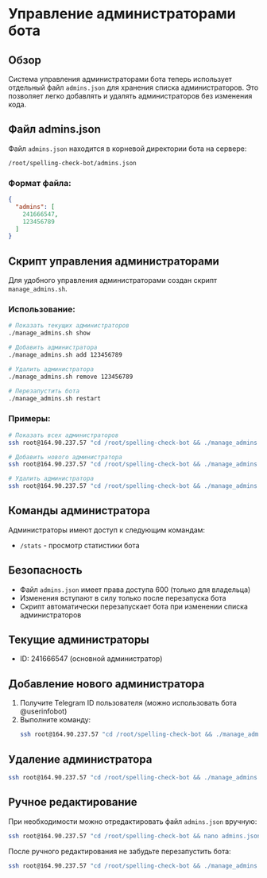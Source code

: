 # Управление администраторами бота

## Обзор

Система управления администраторами бота теперь использует отдельный файл `admins.json` для хранения списка администраторов. Это позволяет легко добавлять и удалять администраторов без изменения кода.

## Файл admins.json

Файл `admins.json` находится в корневой директории бота на сервере:
```
/root/spelling-check-bot/admins.json
```

### Формат файла:
```json
{
  "admins": [
    241666547,
    123456789
  ]
}
```

## Скрипт управления администраторами

Для удобного управления администраторами создан скрипт `manage_admins.sh`.

### Использование:

```bash
# Показать текущих администраторов
./manage_admins.sh show

# Добавить администратора
./manage_admins.sh add 123456789

# Удалить администратора
./manage_admins.sh remove 123456789

# Перезапустить бота
./manage_admins.sh restart
```

### Примеры:

```bash
# Показать всех администраторов
ssh root@164.90.237.57 "cd /root/spelling-check-bot && ./manage_admins.sh show"

# Добавить нового администратора
ssh root@164.90.237.57 "cd /root/spelling-check-bot && ./manage_admins.sh add 987654321"

# Удалить администратора
ssh root@164.90.237.57 "cd /root/spelling-check-bot && ./manage_admins.sh remove 123456789"
```

## Команды администратора

Администраторы имеют доступ к следующим командам:

- `/stats` - просмотр статистики бота

## Безопасность

- Файл `admins.json` имеет права доступа 600 (только для владельца)
- Изменения вступают в силу только после перезапуска бота
- Скрипт автоматически перезапускает бота при изменении списка администраторов

## Текущие администраторы

- ID: 241666547 (основной администратор)

## Добавление нового администратора

1. Получите Telegram ID пользователя (можно использовать бота @userinfobot)
2. Выполните команду:
   ```bash
   ssh root@164.90.237.57 "cd /root/spelling-check-bot && ./manage_admins.sh add ID_ПОЛЬЗОВАТЕЛЯ"
   ```

## Удаление администратора

```bash
ssh root@164.90.237.57 "cd /root/spelling-check-bot && ./manage_admins.sh remove ID_ПОЛЬЗОВАТЕЛЯ"
```

## Ручное редактирование

При необходимости можно отредактировать файл `admins.json` вручную:

```bash
ssh root@164.90.237.57 "cd /root/spelling-check-bot && nano admins.json"
```

После ручного редактирования не забудьте перезапустить бота:

```bash
ssh root@164.90.237.57 "cd /root/spelling-check-bot && ./manage_admins.sh restart"
```
